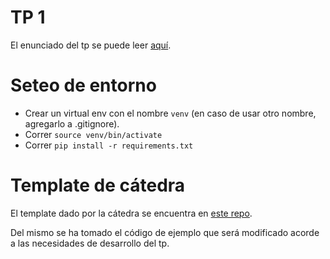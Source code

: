 # TP 1
El enunciado del tp se puede leer [aquí](enunciado.pdf).

# Seteo de entorno
- Crear un virtual env con el nombre `venv` (en caso de usar otro nombre, agregarlo a .gitignore).
- Correr `source venv/bin/activate`
- Correr `pip install -r requirements.txt`

# Template de cátedra
El template dado por la cátedra se encuentra en [este repo](https://github.com/7543distrofiuba/tp1-doh-framework).

Del mismo se ha tomado el código de ejemplo que será modificado acorde a las necesidades de desarrollo del tp.
